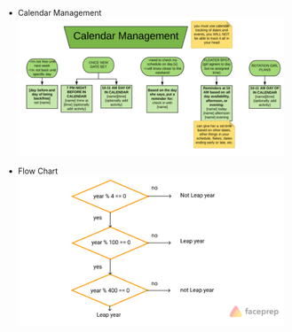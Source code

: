- Calendar Management
![Management Diagram](https://github.com/Kalyanimaddhala/Stepin_Calendar/blob/main/5_Images/Calendar-Management-Flowchart.png)

- Flow Chart
![Flow chart](https://github.com/Kalyanimaddhala/Stepin_Calendar/blob/main/5_Images/flow-chart-of-leap-year-program-in-c.png)
